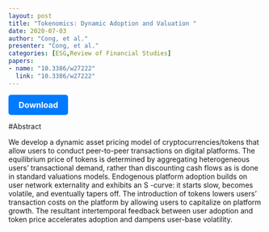 ```yaml
---
layout: post
title: "Tokenomics: Dynamic Adoption and Valuation "
date: 2020-07-03
author: "Cong, et al."
presenter: "Cong, et al."
categories: [ESG,Review of Financial Studies]
papers:
- name: "10.3386/w27222"
  link: "10.3386/w27222"
---
```


<p>
  <a href='https://sci.bban.top/pdf/10.3386/w27222.pdf' class='button'>
    Download
  </a>
</p>

<style>
  .button {
    display: inline-block;
    padding: 10px 20px;
    background-color: #007bff;
    color: #fff;
    text-decoration: none;
    border-radius: 5px;
    font-size: 16px;
    font-weight: bold;
  }
</style>

#Abstract
<p>We develop a dynamic asset pricing model of cryptocurrencies/tokens that allow users to conduct peer-to-peer transactions on digital platforms. The equilibrium price of tokens is determined by aggregating heterogeneous users’ transactional demand, rather than discounting cash flows as is done in standard valuations models. Endogenous platform adoption builds on user network externality and exhibits an S
-curve: it starts slow, becomes volatile, and eventually tapers off. The introduction of tokens lowers users’ transaction costs on the platform by allowing users to capitalize on platform growth. The resultant intertemporal feedback between user adoption and token price accelerates adoption and dampens user-base volatility.</p>
